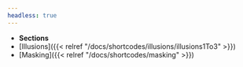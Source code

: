 ```yaml
---
headless: true
---
```


- **Sections**
- [Illusions]({{< relref "/docs/shortcodes/illusions/illusions1To3" >}})
- [Masking]({{< relref "/docs/shortcodes/masking" >}})
<br />
